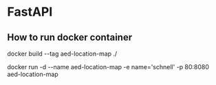 # FastAPI


## How to run docker container

docker build --tag aed-location-map ./

docker run -d --name aed-location-map -e name='schnell' -p 80:8080 aed-location-map
